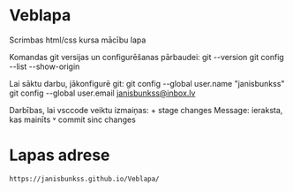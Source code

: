 # Veblapa
Scrimbas html/css kursa mācību lapa

Komandas git versijas un configurēšanas pārbaudei:
    git --version
    git config --list --show-origin

Lai sāktu darbu, jākonfigurē git:
    git config --global user.name "janisbunkss"
    git config --global user.email janisbunkss@inbox.lv

Darbības, lai vsccode veiktu izmaiņas:
    + stage changes
    Message: ieraksta, kas mainīts
    ˅ commit
    sinc changes

# Lapas adrese
    https://janisbunkss.github.io/Veblapa/